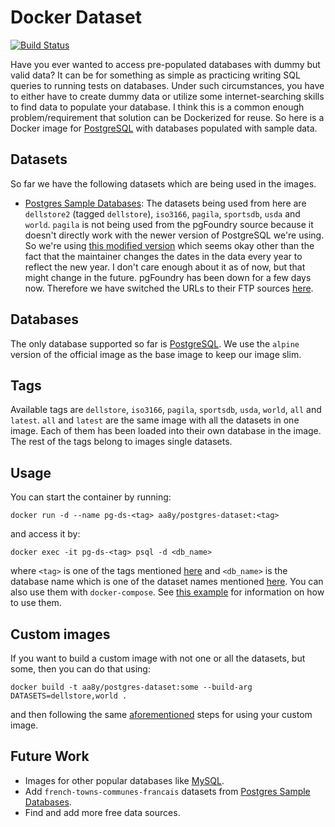 # Docker Dataset

[![Build Status](https://travis-ci.org/aa8y/docker-dataset.svg?branch=master)](https://travis-ci.org/aa8y/docker-dataset)

Have you ever wanted to access pre-populated databases with dummy but valid data? It can be for something as simple as practicing writing SQL queries to running tests on databases. Under such circumstances, you have to either have to create dummy data or utilize some internet-searching skills to find data to populate your database. I think this is a common enough problem/requirement that solution can be Dockerized for reuse. So here is a Docker image for [PostgreSQL](https://www.postgresql.org/) with databases populated with sample data.

## Datasets

So far we have the following datasets which are being used in the images.
* [Postgres Sample Databases](https://wiki.postgresql.org/wiki/Sample_Databases): The datasets being used from here are `dellstore2` (tagged `dellstore`), `iso3166`,  `pagila`, `sportsdb`, `usda` and `world`. `pagila` is not being used from the pgFoundry source because it doesn't directly work with the newer version of PostgreSQL we're using. So we're using [this modified version](https://github.com/devrimgunduz/pagila) which seems okay other than the fact that the maintainer changes the dates in the data every year to reflect the new year. I don't care enough about it as of now, but that might change in the future. pgFoundry has been down for a few days now. Therefore we have switched the URLs to their FTP sources [here](https://www.postgresql.org/ftp/projects/pgFoundry/dbsamples/).

## Databases

The only database supported so far is [PostgreSQL](https://www.postgresql.org/). We use the `alpine` version of the official image as the base image to keep our image slim.

## Tags

Available tags are `dellstore`, `iso3166`,  `pagila`, `sportsdb`, `usda`, `world`, `all` and `latest`. `all` and `latest` are the same image with all the datasets in one image. Each of them has been loaded into their own database in the image. The rest of the tags belong to images single datasets.

## Usage

You can start the container by running:
```
docker run -d --name pg-ds-<tag> aa8y/postgres-dataset:<tag>
```
and access it by:
```
docker exec -it pg-ds-<tag> psql -d <db_name>
```
where `<tag>` is one of the tags mentioned [here](#tags) and `<db_name>` is the database name which is one of the dataset names mentioned [here](#datasets). You can also use them with `docker-compose`. See [this example](https://github.com/aa8y/data-dude/blob/master/docker-compose.yml) for information on how to use them.

## Custom images

If you want to build a custom image with not one or all the datasets, but some, then you can do that using:
```
docker build -t aa8y/postgres-dataset:some --build-arg DATASETS=dellstore,world .
```
and then following the same [aforementioned](#usage) steps for using your custom image.

## Future Work

* Images for other popular databases like [MySQL](https://www.mysql.com/).
* Add `french-towns-communes-francais` datasets from [Postgres Sample Databases](https://wiki.postgresql.org/wiki/Sample_Databases).
* Find and add more free data sources.
